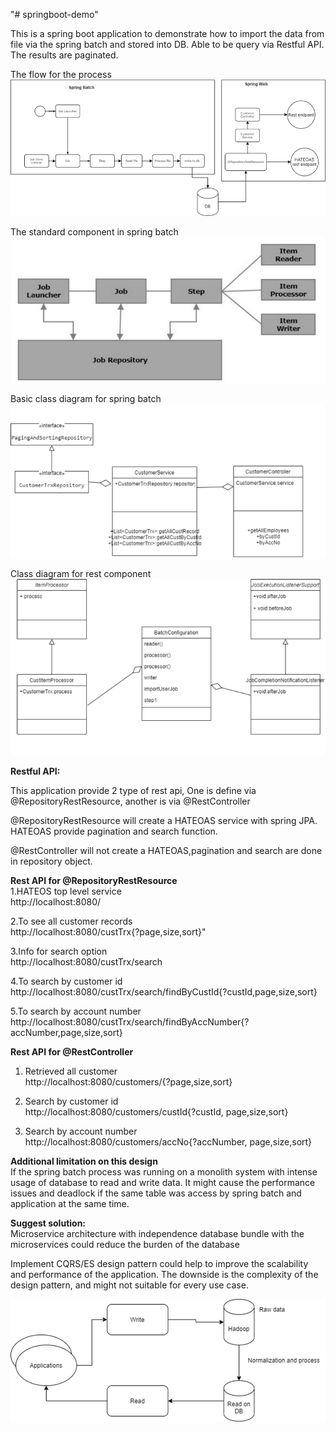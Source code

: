 "# springboot-demo" 

This is a spring boot application to demonstrate how to import the data from file via the spring batch and stored into DB. Able to be query via Restful API. The results are paginated.

The flow for the process
![img.png](img.png)

The standard component in spring batch
![img_3.png](img_3.png)

Basic class diagram for spring batch
![img_5.png](img_5.png)

Class diagram for rest component
![img_6.png](img_6.png)

<b>Restful API:</b>

This application provide 2 type of rest api, One is define via
@RepositoryRestResource, another is via @RestController

@RepositoryRestResource will create a HATEOAS service with spring JPA. HATEOAS provide pagination and search function.

@RestController will not create a HATEOAS,pagination and search are done in repository object.

<b>Rest API for @RepositoryRestResource</b><br>
1.HATEOS top level service<br>
http://localhost:8080/

2.To see all customer records<br>
http://localhost:8080/custTrx{?page,size,sort}"

3.Info for search option<br>
http://localhost:8080/custTrx/search

4.To search by customer id<br>
http://localhost:8080/custTrx/search/findByCustId{?custId,page,size,sort}

5.To search by account number<br>
http://localhost:8080/custTrx/search/findByAccNumber{?accNumber,page,size,sort}

<b>Rest API for @RestController</b><br>
1. Retrieved all customer<br>
http://localhost:8080/customers/{?page,size,sort}
   

2. Search by customer id<br>
http://localhost:8080/customers/custId{?custId, page,size,sort}
   

3. Search by account number<br>
http://localhost:8080/customers/accNo{?accNumber, page,size,sort}

<b>Additional limitation on this design</b><br>
If the spring batch process was running on a monolith system with intense usage of database to read and write data. It might cause the performance issues and deadlock if the same table was access by spring batch and application at the same time.

<b>Suggest solution:</b><br>
Microservice architecture with independence database bundle with the microservices could reduce the burden of the database

Implement CQRS/ES design pattern could help to improve the scalability and performance of the application. The downside is the complexity of the design pattern, and might not suitable for every use case.

![img_1.png](img_1.png)

